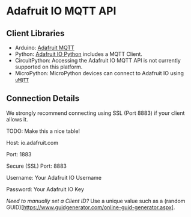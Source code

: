 # Adafruit IO MQTT API

## Client Libraries

* Arduino: [Adafruit MQTT](https://github.com/adafruit/Adafruit_MQTT_Library)
* Python: [Adafruit IO Python](https://github.com/adafruit/Adafruit_IO_Python) includes a MQTT Client.
* CircuitPython: Accessing the Adafruit IO MQTT API is not currently supported on this platform. 
* MicroPython: MicroPython devices can connect to Adafruit IO using [`uMQTT`](https://github.com/micropython/micropython-lib/tree/master/umqtt.simple)


## Connection Details

We strongly recommend connecting using SSL (Port 8883) if your client allows it.

TODO: Make this a nice table!


Host: io.adafruit.com

Port: 1883

Secure (SSL) Port: 8883

Username: Your Adafruit IO Username

Password: Your Adafruit IO Key

_Need to manually set a Client ID?_ Use a unique value such as a (random GUID)[https://www.guidgenerator.com/online-guid-generator.aspx].